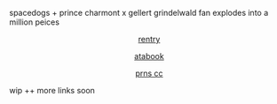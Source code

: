 spacedogs + prince charmont x gellert grindelwald fan explodes into a million peices

<p align="center" width="100%"><a href=https://rentry.co/H4NN1BALLECTER>rentry</a>
<p align="center" width="100%"><a href=https://spacedogs.atabook.org>atabook</a>
<p align="center" width="100%"><a href=https://pronouns.cc/@hanniballecter>prns cc</a>
  
  wip ++ more links soon
